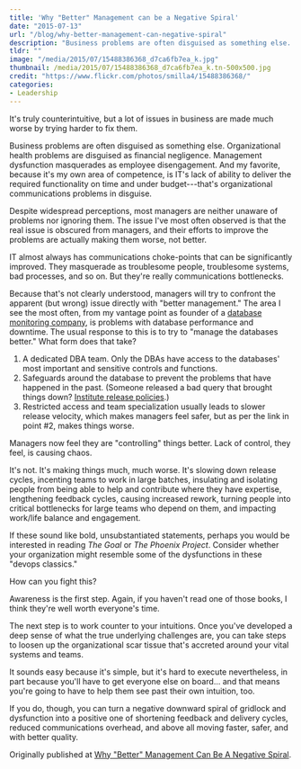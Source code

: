 ```yaml
---
title: 'Why "Better" Management can be a Negative Spiral'
date: "2015-07-13"
url: "/blog/why-better-management-can-negative-spiral"
description: "Business problems are often disguised as something else. The real issue is obscured from managers, and their efforts to improve the problems are actually making them worse, not better."
tldr: ""
image: "/media/2015/07/15488386368_d7ca6fb7ea_k.jpg"
thumbnail: /media/2015/07/15488386368_d7ca6fb7ea_k.tn-500x500.jpg
credit: "https://www.flickr.com/photos/smilla4/15488386368/"
categories:
- Leadership
---
```

It's truly counterintuitive, but a lot of issues in business are made much worse by trying harder to fix them.
<!--more-->

Business problems are often disguised as something else. Organizational health problems are disguised as financial negligence. Management dysfunction masquerades as employee disengagement. And my favorite, because it's my own area of competence, is IT's lack of ability to deliver the required functionality on time and under budget---that's organizational communications problems in disguise.

Despite widespread perceptions, most managers are neither unaware of problems nor ignoring them. The issue I've most often observed is that the real issue is obscured from managers, and their efforts to improve the problems are actually making them worse, not better.

IT almost always has communications choke-points that can be significantly improved. They masquerade as troublesome people, troublesome systems, bad processes, and so on. But they're really communications bottlenecks.

Because that's not clearly understood, managers will try to confront the apparent (but wrong) issue directly with "better management." The area I see the most often, from my vantage point as founder of a [database monitoring company](https://vividcortex.com/), is problems with database performance and downtime.  The usual response to this is to try to "manage the databases better." What form does that take?

1. A dedicated DBA team. Only the DBAs have access to the databases' most important and sensitive controls and functions.
2. Safeguards around the database to prevent the problems that have happened in the past. (Someone released a bad query that brought things down? [Institute release policies](/blog/2014/11/29/code-freezes-dont-prevent-outages/).)
3. Restricted access and team specialization usually leads to slower release velocity, which makes managers feel safer, but as per the link in point #2, makes things worse.

Managers now feel they are "controlling" things better. Lack of control, they feel, is causing chaos.

It's not. It's making things much, much worse. It's slowing down release cycles, incenting teams to work in large batches, insulating and isolating people from being able to help and contribute where they have expertise, lengthening feedback cycles, causing increased rework, turning people into critical bottlenecks for large teams who depend on them, and impacting work/life balance and engagement.

If these sound like bold, unsubstantiated statements, perhaps you would be interested in reading *The Goal* or *The Phoenix Project*. Consider whether your organization might resemble some of the dysfunctions in these "devops classics."

How can you fight this?

Awareness is the first step. Again, if you haven't read one of those books, I think they're well worth everyone's time.

The next step is to work counter to your intuitions. Once you've developed a deep sense of what the true underlying challenges are, you can take steps to loosen up the organizational scar tissue that's accreted around your vital systems and teams.

It sounds easy because it's simple, but it's hard to execute nevertheless, in part because you'll have to get everyone else on board... and that means you're going to have to help them see past their own intuition, too.

If you do, though, you can turn a negative downward spiral of gridlock and dysfunction into a positive one of shortening feedback and delivery cycles, reduced communications overhead, and above all moving faster, safer, and with better quality.

Originally published at [Why "Better" Management Can Be A Negative Spiral](https://www.linkedin.com/pulse/why-better-management-can-negative-spiral-baron-schwartz).
